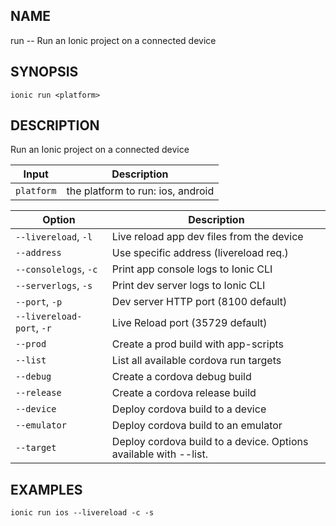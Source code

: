 
## NAME
run -- Run an Ionic project on a connected device
  
## SYNOPSIS
    ionic run <platform>
  
## DESCRIPTION
Run an Ionic project on a connected device


Input | Description
----- | ----------
`platform` | the platform to run: ios, android


Option | Description
------ | ----------
`--livereload`, `-l` | Live reload app dev files from the device
`--address` | Use specific address (livereload req.)
`--consolelogs`, `-c` | Print app console logs to Ionic CLI
`--serverlogs`, `-s` | Print dev server logs to Ionic CLI
`--port`, `-p` | Dev server HTTP port (8100 default)
`--livereload-port`, `-r` | Live Reload port (35729 default)
`--prod` | Create a prod build with app-scripts
`--list` | List all available cordova run targets
`--debug` | Create a cordova debug build
`--release` | Create a cordova release build
`--device` | Deploy cordova build to a device
`--emulator` | Deploy cordova build to an emulator
`--target` | Deploy cordova build to a device. Options available with --list.

## EXAMPLES
    ionic run ios --livereload -c -s 
